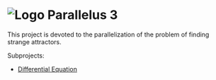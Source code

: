 ![Logo](https://drive.google.com/uc?export=view&id=1GB38zjtTMEdo206gY3xncC8WN5fDN3X1) Parallelus 3
==================================================================================================

This project is devoted to the parallelization of the problem of finding strange attractors.

Subprojects:
- [Differential Equation](https://github.com/Victor-Y-Fadeev/Parallelus_3/tree/master/Differential_Equation)
